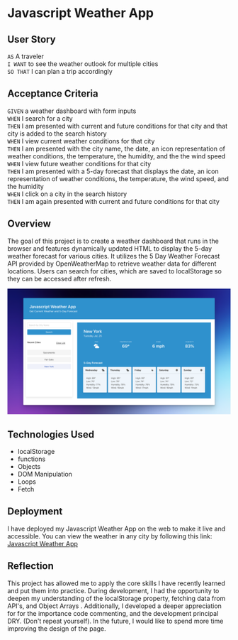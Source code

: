 # Javascript Weather App
## User Story
`AS` A traveler<br>
`I WANT` to see the weather outlook for multiple cities<br>
`SO THAT` I can plan a trip accordingly<br>

## Acceptance Criteria
`GIVEN` a weather dashboard with form inputs <br>
`WHEN` I search for a city<br>
`THEN` I am presented with current and future conditions for that city and that city is added to the search history<br>
`WHEN` I view current weather conditions for that city<br>
`THEN` I am presented with the city name, the date, an icon representation of weather conditions, the temperature, the humidity, and the the wind speed<br>
`WHEN` I view future weather conditions for that city<br>
`THEN` I am presented with a 5-day forecast that displays the date, an icon representation of weather conditions, the temperature, the wind speed, and the humidity<br>
`WHEN` I click on a city in the search history<br>
`THEN` I am again presented with current and future conditions for that city<br>

## Overview
The goal of this project is to create a weather dashboard that runs in the browser and features dynamically updated HTML to display the 5-day weather forecast for various cities. It utilizes the 5 Day Weather Forecast API provided by OpenWeatherMap to retrieve weather data for different locations. Users can search for cities, which are saved to localStorage so they can be accessed after refresh. 

![read me image](assets/images/readmeimg.png)

## Technologies Used
* localStorage
* functions 
* Objects 
* DOM Manipulation 
* Loops 
* Fetch

## Deployment 
I have deployed my Javascript Weather App on the web to make it live and accessible. You can view the weather in any city by following this link: [Javascript Weather App](https://briimcfly.github.io/hottest-day-alive/)

## Reflection
This project has allowed me to apply the core skills I have recently learned and put them into practice. During development, I had the opportunity to deepen my understanding of the localStorage property, fetching data from API's, and Object Arrays . Additionally, I developed a deeper appreciation for for the importance code commenting, and the development principal DRY. (Don't repeat yourself). In the future, I would like to spend more time improving the design of the page.

